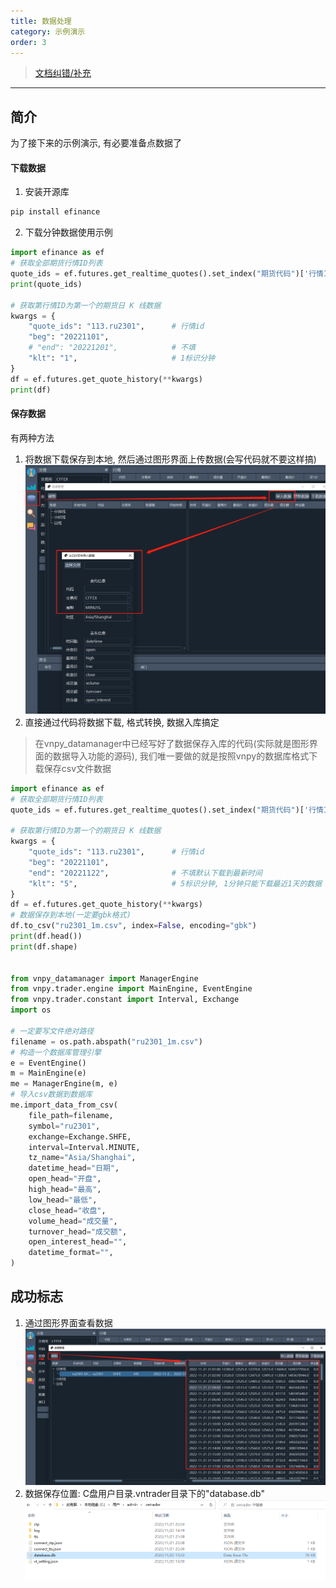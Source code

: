 ```yaml
---
title: 数据处理
category: 示例演示
order: 3
---
```


> [文档纠错/补充](https://github.com/dumengru/docs_vnpy/tree/master/docs/_docs)

---

## 简介
为了接下来的示例演示, 有必要准备点数据了

#### 下载数据
1. 安装开源库

```python
pip install efinance
```

2. 下载分钟数据使用示例

```python
import efinance as ef
# 获取全部期货行情ID列表
quote_ids = ef.futures.get_realtime_quotes().set_index("期货代码")['行情ID']
print(quote_ids)

# 获取第行情ID为第一个的期货日 K 线数据
kwargs = {
    "quote_ids": "113.ru2301",      # 行情id
    "beg": "20221101",
    # "end": "20221201",            # 不填
    "klt": "1",                     # 1标识分钟
}
df = ef.futures.get_quote_history(**kwargs)
print(df)
```

#### 保存数据
有两种方法
1. 将数据下载保存到本地, 然后通过图形界面上传数据(会写代码就不要这样搞)
![](../../images/20221122142035.png)
2. 直接通过代码将数据下载, 格式转换, 数据入库搞定

> 在vnpy_datamanager中已经写好了数据保存入库的代码(实际就是图形界面的数据导入功能的源码), 我们唯一要做的就是按照vnpy的数据库格式下载保存csv文件数据

```python
import efinance as ef
# 获取全部期货行情ID列表
quote_ids = ef.futures.get_realtime_quotes().set_index("期货代码")['行情ID']

# 获取第行情ID为第一个的期货日 K 线数据
kwargs = {
    "quote_ids": "113.ru2301",      # 行情id
    "beg": "20221101",
    "end": "20221122",              # 不填默认下载到最新时间
    "klt": "5",                     # 5标识分钟, 1分钟只能下载最近1天的数据
}
df = ef.futures.get_quote_history(**kwargs)
# 数据保存到本地(一定要gbk格式)
df.to_csv("ru2301_1m.csv", index=False, encoding="gbk")
print(df.head())
print(df.shape)


from vnpy_datamanager import ManagerEngine
from vnpy.trader.engine import MainEngine, EventEngine
from vnpy.trader.constant import Interval, Exchange
import os

# 一定要写文件绝对路径
filename = os.path.abspath("ru2301_1m.csv")
# 构造一个数据库管理引擎
e = EventEngine()
m = MainEngine(e)
me = ManagerEngine(m, e)
# 导入csv数据到数据库
me.import_data_from_csv(
    file_path=filename,
    symbol="ru2301",
    exchange=Exchange.SHFE,
    interval=Interval.MINUTE,
    tz_name="Asia/Shanghai",
    datetime_head="日期",
    open_head="开盘",
    high_head="最高",
    low_head="最低",
    close_head="收盘",
    volume_head="成交量",
    turnover_head="成交额",
    open_interest_head="",
    datetime_format="",
)
```

## 成功标志

1. 通过图形界面查看数据
![](../../images/202211221507.png)
2. 数据保存位置: C盘用户目录.vntrader目录下的"database.db"
![](../../images/202211221518.png)

